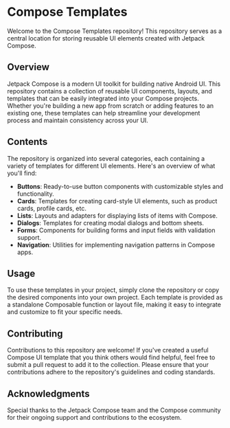 # Compose Templates

Welcome to the Compose Templates repository! This repository serves as a central location for storing reusable UI elements created with Jetpack Compose.

## Overview

Jetpack Compose is a modern UI toolkit for building native Android UI. This repository contains a collection of reusable UI components, layouts, and templates that can be easily integrated into your Compose projects. Whether you're building a new app from scratch or adding features to an existing one, these templates can help streamline your development process and maintain consistency across your UI.

## Contents

The repository is organized into several categories, each containing a variety of templates for different UI elements. Here's an overview of what you'll find:

- **Buttons**: Ready-to-use button components with customizable styles and functionality.
- **Cards**: Templates for creating card-style UI elements, such as product cards, profile cards, etc.
- **Lists**: Layouts and adapters for displaying lists of items with Compose.
- **Dialogs**: Templates for creating modal dialogs and bottom sheets.
- **Forms**: Components for building forms and input fields with validation support.
- **Navigation**: Utilities for implementing navigation patterns in Compose apps.

## Usage

To use these templates in your project, simply clone the repository or copy the desired components into your own project. Each template is provided as a standalone Composable function or layout file, making it easy to integrate and customize to fit your specific needs.

## Contributing

Contributions to this repository are welcome! If you've created a useful Compose UI template that you think others would find helpful, feel free to submit a pull request to add it to the collection. Please ensure that your contributions adhere to the repository's guidelines and coding standards.

## Acknowledgments

Special thanks to the Jetpack Compose team and the Compose community for their ongoing support and contributions to the ecosystem.
